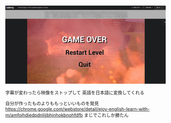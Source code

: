 ![example](https://github.com/hahacandy/udemy_unreal-engine5/blob/main/helper/trans.png)

字幕が変わったら映像をストップして
英語を日本語に変換してくれる


自分が作ったものよりももっといいものを発見　　　
https://chrome.google.com/webstore/detail/ejoy-english-learn-with-m/amfojhdiedpdnlijjbhjnhokbnohfdfb
まじでこれしか勝たん